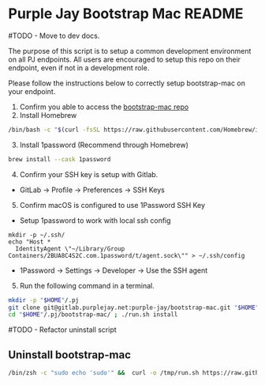 # Purple Jay Bootstrap Mac README

#TODO - Move to dev docs. 

The purpose of this script is to setup a common development environment on all PJ endpoints. 
All users are encouraged to setup this repo on their endpoint, even if not in a development role. 

Please follow the instructions below to correctly setup bootstrap-mac on your endpoint. 

1. Confirm you able to access the [bootstrap-mac repo](https://gitlab.purplejay.net/purple-jay/bootstrap-mac/)
2. Install Homebrew
```bash
/bin/bash -c "$(curl -fsSL https://raw.githubusercontent.com/Homebrew/install/HEAD/install.sh)"
```
3. Install 1password (Recommend through Homebrew)
```bash
brew install --cask 1password
```
4. Confirm your SSH key is setup with Gitlab. 
* GitLab -> Profile -> Preferences -> SSH Keys
5. Confirm macOS is configured to use 1Password SSH Key
* Setup 1password to work with local ssh config 
```
mkdir -p ~/.ssh/
echo "Host *
  IdentityAgent \"~/Library/Group Containers/2BUA8C4S2C.com.1password/t/agent.sock\"" > ~/.ssh/config
```
* 1Password -> Settings -> Developer -> Use the SSH agent

5. Run the following command in a terminal.
```bash
mkdir -p "$HOME"/.pj
git clone git@gitlab.purplejay.net:purple-jay/bootstrap-mac.git "$HOME"/.pj/bootstrap-mac/
cd "$HOME"/.pj/bootstrap-mac/ ; ./run.sh install
```

#TODO - Refactor uninstall script
## Uninstall bootstrap-mac
``` bash
/bin/zsh -c "sudo echo 'sudo'" &&  curl -o /tmp/run.sh https://raw.githubusercontent.com/purplejay-io/bootstrap-mac/main/run.sh && chmod +x /tmp/run.sh && caffeinate -d /tmp/run.sh reset
```

